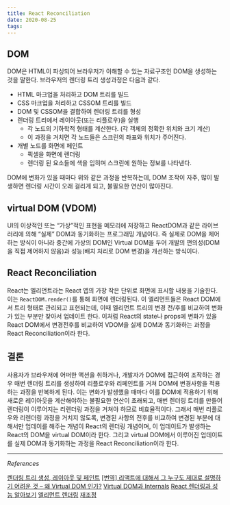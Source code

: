 ```yaml
---
title: React Reconciliation
date: 2020-08-25
tags:
---
```


## DOM

DOM은 HTML이 파싱되어 브라우저가 이해할 수 있는 자료구조인 DOM을 생성하는 것을 말한다. 브라우저의 렌더링 트리 생성과정은 다음과 같다.

- HTML 마크업을 처리하고 DOM 트리를 빌드
- CSS 마크업을 처리하고 CSSOM 트리를 빌드
- DOM 및 CSSOM을 결합하여 렌더링 트리를 형성
- 렌더링 트리에서 레이아웃(또는 리플로우)을 실행
  - 각 노드의 기하학적 형태를 계산한다. (각 객체의 정확한 위치와 크기 계산)
  - 이 과정을 거치면 각 노드들은 스크린의 좌표와 위치가 주어진다.
- 개별 노드를 화면에 페인트
  - 픽셀을 화면에 렌더링
  - 렌더링 된 요소들에 색을 입히며 스크린에 원하는 정보를 나타낸다.

DOM에 변화가 있을 때마다 위와 같은 과정을 반복하는데, DOM 조작이 자주, 많이 발생하면 렌더링 시간이 오래 걸리게 되고, 불필요한 연산이 많아진다.

## virtual DOM (VDOM)

UI의 이상적인 또는 “가상”적인 표현을 메모리에 저장하고 ReactDOM과 같은 라이브러리에 의해 “실제” DOM과 동기화하는 프로그래밍 개념이다. 즉 실제로 DOM을 제어하는 방식이 아니라 중간에 가상의 DOM인 Virtual DOM을 두어 개발의 편의성(DOM을 직접 제어하지 않음)과 성능(배치 처리로 DOM 변경)을 개선하는 방식이다.

## React Reconciliation

React는 엘리먼트라는 React 앱의 가장 작은 단위로 화면에 표시할 내용을 기술한다. 이는 `ReactDOM.render()`를 통해 화면에 렌더링된다. 이 엘리먼트들은 React DOM에서 트리 형태로 관리되고 표현되는데, 이때 엘리먼트 트리의 변경 전/후를 비교하여 변화가 있는 부분만 찾아서 업데이트 한다. 이처럼 React의 state나 props에 변화가 있을 React DOM에서 변경전후를 비교하여 VDOM을 실제 DOM과 동기화하는 과정을 React Reconciliation이라 한다.

## 결론

사용자가 브라우저에 어떠한 액션을 취하거나, 개발자가 DOM에 접근하여 조작하는 경우 매번 렌더링 트리를 생성하여 리플로우와 리페인트를 거쳐 DOM에 변경사항을 적용하는 과정을 반복하게 된다. 이는 변화가 발생했을 때마다 이를 DOM에 적용하기 위해 새로운 레이아웃을 계산해야하는 불필요한 연산이 초래되고, 매번 렌더링 트리를 만들어 렌더링이 이루어지는 리렌더링 과정을 거쳐야 하므로 비효율적이다. 그래서 매번 리플로우와 리렌더링 과정을 거치지 않도록, 변경된 사항의 전후를 비교하여 변경된 부분에 대해서만 업데이를 해주는 개념이 React의 렌더링 개념이며, 이 업데이트가 발생하는 React의 DOM을 virtual DOM이라 한다. 그리고 virtual DOM에서 이루어진 업데이트를 실제 DOM과 동기화하는 과정을 React Reconciliation이라 한다.

---

_References_

[렌더링 트리 생성, 레이아웃 및 페인트](https://developers.google.com/web/fundamentals/performance/critical-rendering-path/render-tree-construction?hl=ko)
[[번역] 리액트에 대해서 그 누구도 제대로 설명하기 어려운 것 – 왜 Virtual DOM 인가?](https://velopert.com/3236)
[Virtual DOM과 Internals](https://ko.reactjs.org/docs/faq-internals.html)
[React 렌더링과 성능 알아보기](https://meetup.toast.com/posts/110)
[엘리먼트 렌더링](https://ko.reactjs.org/docs/rendering-elements.html)
[재조정](https://ko.reactjs.org/docs/reconciliation.html#gatsby-focus-wrapper)
